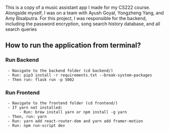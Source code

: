This is a copy of a music assistant app I made for my CS222 course. Alongside myself, I was on a team with Ayush Goyal, Yongzheng Yang, and Amy Bisalputra. For this project, I was responsible for the backend, including the password encryption, song search history database, and all search queries

## How to run the application from terminal?
### Run Backend 
     - Navigate to the backend folder (cd backend/)
     - Run: pip3 install -r requirements.txt --break-system-packages
     - Then run: flask run -p 5002
### Run Frontend 
     - Navigate to the frontend folder (cd frontend/)
     - If yarn not installed:
          - Run: brew install yarn or npm install -g yarn
     - Then, run: yarn
     - Run: yarn add react-router-dom and yarn add framer-motion
     - Run: npm run-script dev
